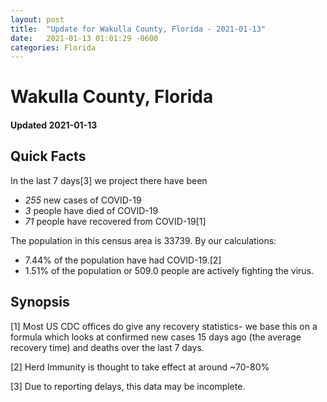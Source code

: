 ```yaml
---
layout: post
title:  "Update for Wakulla County, Florida - 2021-01-13"
date:   2021-01-13 01:01:29 -0600
categories: Florida
---
```


# Wakulla County, Florida
#### Updated 2021-01-13

## Quick Facts

In the last 7 days[3] we project there have been
- *255* new cases of COVID-19
- *3* people have died of COVID-19
- *71* people have recovered from COVID-19[1]

The population in this census area is 33739. By our calculations:
- 7.44% of the population have had COVID-19.[2]
- 1.51% of the population or 509.0 people are actively fighting the virus.

## Synopsis




[1] Most US CDC offices do give any recovery statistics- we base this on a formula which looks at confirmed new cases
15 days ago (the average recovery time) and deaths over the last 7 days.

[2] Herd Immunity is thought to take effect at around ~70-80%

[3] Due to reporting delays, this data may be incomplete.
 
    